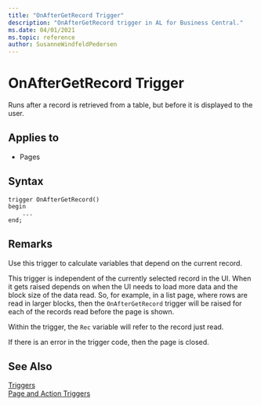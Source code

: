 ```yaml
---
title: "OnAfterGetRecord Trigger"
description: "OnAfterGetRecord trigger in AL for Business Central."
ms.date: 04/01/2021
ms.topic: reference
author: SusanneWindfeldPedersen
---
```


# OnAfterGetRecord Trigger

Runs after a record is retrieved from a table, but before it is displayed to the user.  

## Applies to

- Pages  

## Syntax  

```AL
trigger OnAfterGetRecord()
begin
    ...
end;
``` 
  
## Remarks  

Use this trigger to calculate variables that depend on the current record. 

This trigger is independent of the currently selected record in the UI. When it gets raised depends on when the UI needs to load more data and the block size of the data read. So, for example, in a list page, where rows are read in larger blocks, then the `OnAfterGetRecord` trigger will be raised for each of the records read before the page is shown.

Within the trigger, the `Rec` variable will refer to the record just read.
  
If there is an error in the trigger code, then the page is closed.
  
## See Also  

[Triggers](devenv-triggers.md)  
[Page and Action Triggers](devenv-page-and-action-triggers.md)  
